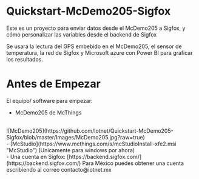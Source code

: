 # Quickstart-McDemo205-Sigfox
Este es un proyecto para enviar datos desde el McDemo205 a Sigfox, y cómo personalizar las variables desde el backend de Sigfox

Se usará la lectura del GPS embebido en el McDemo205, el sensor de temperatura, la red de Sigfox y Microsoft azure con Power BI para graficar los resultados.

# Antes de Empezar
El equipo/ software para empezar:
<br />
- McDemo205 de McThings
<br />
![McDemo205](https://github.com/Iotnet/Quickstart-McDemo205-Sigfox/blob/master/Images/McDemo205.jpg?raw=true)
<br />
- [McStudio](https://www.mcthings.com/s/mcStudioInstall-xfe2.msi "McStudio")  (Unicamente para windows por ahora) <br />
- Una cuenta en Sigfox: [https://backend.sigfox.com/](https://backend.sigfox.com/) Para México puedes obtener una cuenta escribiendo al correo contacto@iotnet.mx
